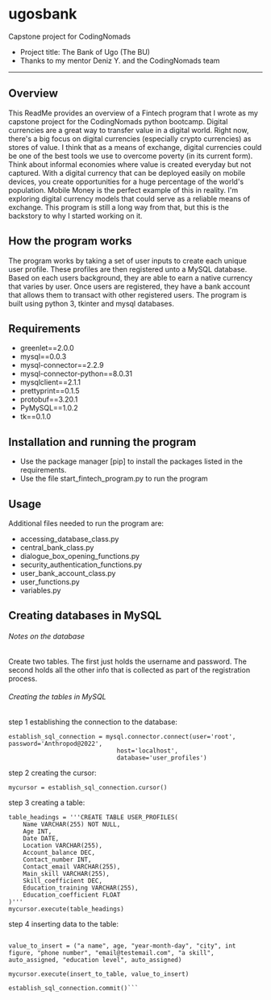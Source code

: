 # ugosbank

Capstone project for CodingNomads
* Project title: The Bank of Ugo (The BU)
* Thanks to my mentor Deniz Y. and the CodingNomads team
_________________________

## Overview

This ReadMe provides an overview of a Fintech program that I wrote as my capstone project for the CodingNomads python bootcamp. Digital currencies are a great way to transfer value in a digital world. Right now, there's a big focus on digital currencies (especially crypto currencies) as stores of value. I think that as a means of exchange, digital currencies could be one of the best tools we use to overcome poverty (in its current form). Think about informal economies where value is created everyday but not captured. With a digital currency that can be deployed easily on mobile devices, you create opportunities for a huge percentage of the world's population. Mobile Money is the perfect example of this in reality. I'm exploring digital currency models that could serve as a reliable means of exchange. This program is still a long way from that, but this is the backstory to why I started working on it. 

## How the program works  

The program works by taking a set of user inputs to create each unique user profile. These profiles are then registered unto a MySQL database. Based on each users background, they are able to earn a native currency that varies by user. Once users are registered, they have a bank account that allows them to transact with other registered users. The program is built using python 3, tkinter and mysql databases.

## Requirements 

* greenlet==2.0.0
* mysql==0.0.3
* mysql-connector==2.2.9
* mysql-connector-python==8.0.31
* mysqlclient==2.1.1
* prettyprint==0.1.5
* protobuf==3.20.1
* PyMySQL==1.0.2
* tk==0.1.0

## Installation and running the program

* Use the package manager [pip] to install the packages listed in the requirements.
* Use the file start_fintech_program.py to run the program

## Usage

Additional files needed to run the program are:
* accessing_database_class.py
* central_bank_class.py
* dialogue_box_opening_functions.py
* security_authentication_functions.py
* user_bank_account_class.py
* user_functions.py
* variables.py

## Creating databases in MySQL

###### Notes on the database

Create two tables. The first just holds the username and password. The second holds all the other info that is collected as part of the registration process.

###### Creating the tables in MySQL

step 1 establishing the connection to the database:

```	
establish_sql_connection = mysql.connector.connect(user='root', password='Anthropod@2022',
                              host='localhost',
                              database='user_profiles')
```

step 2 creating the cursor:

```
mycursor = establish_sql_connection.cursor()
```

step 3 creating a table:

```
table_headings = '''CREATE TABLE USER_PROFILES(
    Name VARCHAR(255) NOT NULL,
    Age INT,
    Date DATE,
    Location VARCHAR(255),
    Account_balance DEC,
    Contact_number INT,
    Contact_email VARCHAR(255),
    Main_skill VARCHAR(255),
    Skill_coefficient DEC,
    Education_training VARCHAR(255),
    Education_coefficient FLOAT
)'''
mycursor.execute(table_headings)
```

step 4 inserting data to the table:

```insert_to_table = "INSERT INTO user_profiles (Name, Age, Date, Location, Account_balance, Contact_number, Contact_email, Main_skill, Skill_coefficient, Education_training, Education_coefficient) VALUES (%s,%s,%s,%s,%s,%s,%s,%s,%s,%s,%s)"

value_to_insert = ("a name", age, "year-month-day", "city", int figure, "phone number", "email@testemail.com", "a skill", auto_assigned, "education level", auto_assigned)

mycursor.execute(insert_to_table, value_to_insert)

establish_sql_connection.commit()```
